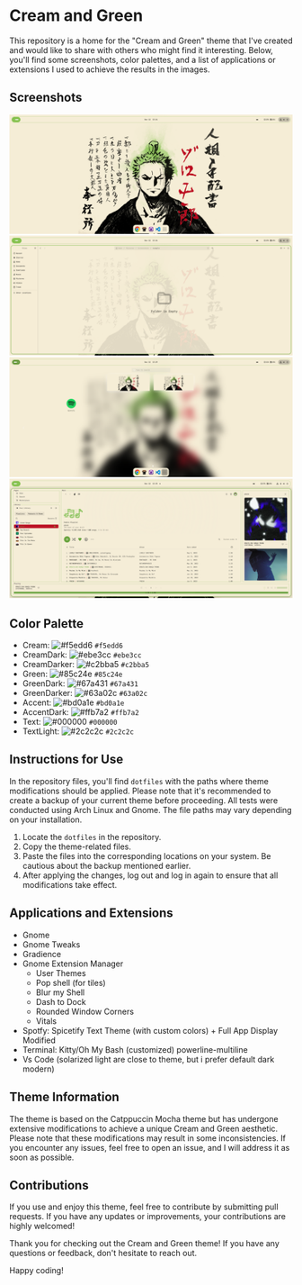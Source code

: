 # Cream and Green

This repository is a home for the "Cream and Green" theme that I've created and would like to share with others who might find it interesting. Below, you'll find some screenshots, color palettes, and a list of applications or extensions I used to achieve the results in the images.

## Screenshots

![Desktop](/images/desktop.png)
![Folders](/images/folders.png)
![Apps](/images/apps.png)
![Spotfy](/images/spotfy.png)

## Color Palette

- Cream: ![#f5edd6](https://via.placeholder.com/15/f5edd6/000000?text=+) `#f5edd6`
- CreamDark: ![#ebe3cc](https://via.placeholder.com/15/ebe3cc/000000?text=+) `#ebe3cc`
- CreamDarker: ![#c2bba5](https://via.placeholder.com/15/c2bba5/000000?text=+) `#c2bba5`
- Green: ![#85c24e](https://via.placeholder.com/15/85c24e/000000?text=+) `#85c24e`
- GreenDark: ![#67a431](https://via.placeholder.com/15/67a431/000000?text=+) `#67a431`
- GreenDarker: ![#63a02c](https://via.placeholder.com/15/63a02c/000000?text=+) `#63a02c`
- Accent: ![#bd0a1e](https://via.placeholder.com/15/bd0a1e/000000?text=+) `#bd0a1e`
- AccentDark: ![#ffb7a2](https://via.placeholder.com/15/ffb7a2/000000?text=+) `#ffb7a2`
- Text: ![#000000](https://via.placeholder.com/15/000000/000000?text=+) `#000000`
- TextLight: ![#2c2c2c](https://via.placeholder.com/15/2c2c2c/000000?text=+) `#2c2c2c`

## Instructions for Use

In the repository files, you'll find `dotfiles` with the paths where theme modifications should be applied. Please note that it's recommended to create a backup of your current theme before proceeding. All tests were conducted using Arch Linux and Gnome. The file paths may vary depending on your installation.

1. Locate the `dotfiles` in the repository.
2. Copy the theme-related files.
3. Paste the files into the corresponding locations on your system. Be cautious about the backup mentioned earlier.
4. After applying the changes, log out and log in again to ensure that all modifications take effect.

## Applications and Extensions

- Gnome
- Gnome Tweaks
- Gradience
- Gnome Extension Manager
  - User Themes
  - Pop shell (for tiles)
  - Blur my Shell
  - Dash to Dock
  - Rounded Window Corners
  - Vitals
- Spotfy: Spicetify Text Theme (with custom colors) + Full App Display Modified
- Terminal: Kitty/Oh My Bash (customized) powerline-multiline
- Vs Code (solarized light are close to theme, but i prefer default dark modern)

## Theme Information

The theme is based on the Catppuccin Mocha theme but has undergone extensive modifications to achieve a unique Cream and Green aesthetic. Please note that these modifications may result in some inconsistencies. If you encounter any issues, feel free to open an issue, and I will address it as soon as possible.

## Contributions

If you use and enjoy this theme, feel free to contribute by submitting pull requests. If you have any updates or improvements, your contributions are highly welcomed!

Thank you for checking out the Cream and Green theme! If you have any questions or feedback, don't hesitate to reach out.

Happy coding!
